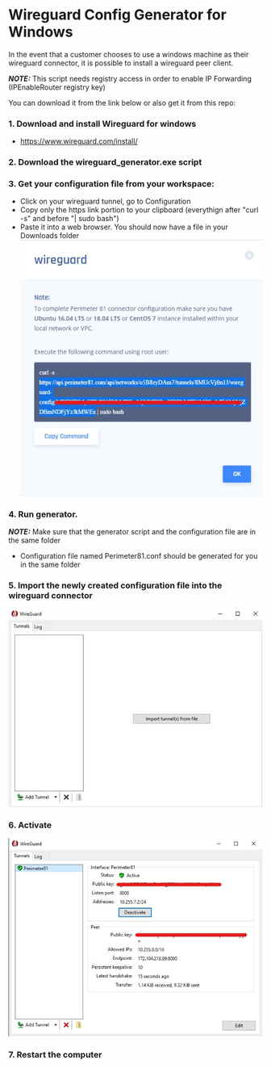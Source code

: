 # Wireguard Config Generator for Windows

In the event that a customer chooses to use a windows machine as their wireguard connector, it is possible to install a wireguard peer client.

**_NOTE:_** This script needs registry access in order to enable IP Forwarding (IPEnableRouter registry key)

You can download it from the link below or also get it from this repo:

### 1. Download and install Wireguard for windows
* https://www.wireguard.com/install/
  
### 2. Download the wireguard_generator.exe script

### 3. Get your configuration file from your workspace:
* Click on your wireguard tunnel, go to Configuration
* Copy only the https link portion to your clipboard (everythign after "curl -s" and before "| sudo bash")
* Paste it into a web browser. You should now have a file in your Downloads folder
 ![Screenshot](Screenshots/wireguard_config.jpg)
  
 ### 4. Run generator. 
**_NOTE:_** Make sure that the generator script and the configuration file are in the same folder
 
 * Configuration file named Perimeter81.conf should be generated for you in the same folder
  
 ### 5. Import the newly created configuration file into the wireguard connector 
 ![Screenshot](Screenshots/wireguard_windows.jpg)
 
 ### 6. Activate
 ![Screenshot](Screenshots/wireguard_activated.jpg)

 ### 7. Restart the computer
